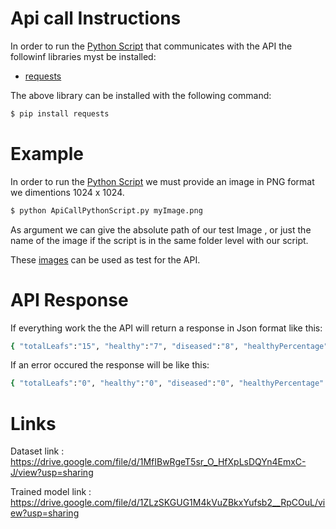 # Api call Instructions
In order to run the [Python Script](https://github.com/KyriakosZorbas/DatascienceMscThesis/blob/main/ApiCallPythonScript.py) that communicates with the API the followinf libraries myst be installed:

* [requests](https://pypi.org/project/requests/)

The above library can be installed with the following command:

```sh
$ pip install requests
```

# Example
In order to run the [Python Script](https://github.com/KyriakosZorbas/DatascienceMscThesis/blob/main/ApiCallPythonScript.py) we must provide an image in PNG format we dimentions 1024 x 1024.

```sh
$ python ApiCallPythonScript.py myImage.png 
```
As argument we can give the absolute path of our test Image , or just the name of the image if the script is in the same folder level with our script.

These [images](https://github.com/KyriakosZorbas/DatascienceMscThesis/tree/main/test_images_for_API) can be used as test for the API.

# API Response

If everything work the the API will return a response in Json format like this:

```sh
{ "totalLeafs":"15", "healthy":"7", "diseased":"8", "healthyPercentage":"0.4306392967700958", "diseasedPercentage":"0.5693606734275818"}
```

If an error occured the response will be like this:
```sh
{ "totalLeafs":"0", "healthy":"0", "diseased":"0", "healthyPercentage":"0", "diseasedPercentage":"0"}
```

# Links

Dataset link : https://drive.google.com/file/d/1MfIBwRgeT5sr_O_HfXpLsDQYn4EmxC-J/view?usp=sharing

Trained model link : https://drive.google.com/file/d/1ZLzSKGUG1M4kVuZBkxYufsb2__RpCOuL/view?usp=sharing
